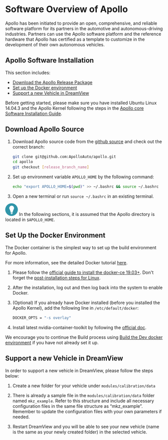 # Software Overview of Apollo

Apollo has been initiated to provide an open, comprehensive, and reliable software platform for its partners in the automotive and autonomous-driving industries. Partners can use the Apollo software platform and the reference hardware that Apollo has certified as a template to customize in the development of their own autonomous vehicles.

## Apollo Software Installation

This section includes:

- [Download the Apollo Release Package](#download-apollo-source)
- [Set up the Docker environment](#Set-up-the-Docker-environment)
- [Support a new Vehicle in DreamView](#Support-a-new-Vehicle-in-DreamView)

Before getting started, please make sure you have installed Ubuntu Linux 14.04.3 and the Apollo Kernel following the steps in the [Apollo core Software Installation Guide](https://github.com/ApolloAuto/apollo/blob/master/docs/quickstart/apollo_1_0_hardware_system_installation_guide.md#installing-the-software-for-the-ipc).

## Download Apollo Source

1. Download Apollo source code from the [github source](https://github.com/ApolloAuto/apollo/) and check out the correct branch:

    ```bash
    git clone git@github.com:ApolloAuto/apollo.git
    cd apollo
    git checkout [release_branch_name]
    ```

2. Set up environment variable `APOLLO_HOME` by the following command:

    ```bash
    echo "export APOLLO_HOME=$(pwd)" >> ~/.bashrc && source ~/.bashrc
    ```

3. Open a new terminal or run `source ~/.bashrc` in an existing terminal.

![tip](images/tip_icon.png) In the following sections, it is assumed that the Apollo directory is located in  `$APOLLO_HOME`.

## Set Up the Docker Environment

The Docker container is the simplest way to set up the build environment for Apollo.

For more information, see the detailed Docker tutorial [here](https://docs.docker.com/).

1. Please follow the [official guide to install the docker-ce 19.03+](https://docs.docker.com/install/linux/docker-ce/ubuntu). Don't forget the [post-installation steps for Linux](https://docs.docker.com/install/linux/linux-postinstall).

2. After the installation, log out and then log back into the system to enable Docker.

3. (Optional) If you already have Docker installed (before you installed the Apollo Kernel), add the following line in `/etc/default/docker`:

    ```bash
    DOCKER_OPTS = "-s overlay"
    ```

4. Install latest nvidia-container-toolkit by following the [official doc](https://github.com/NVIDIA/nvidia-docker).

We encourage you to continue the Build process using [Build the Dev docker environment](https://github.com/ApolloAuto/apollo/blob/master/docs/howto/how_to_build_and_release.md#build_release) if you have not already set it up.

## Support a new Vehicle in DreamView

In order to support a new vehicle in DreamView, please follow the steps below:

1. Create a new folder for your vehicle under `modules/calibration/data`

2. There is already a sample file in the `modules/calibration/data` folder named `mkz_example`. Refer to this structure and include all necessary configuration files in the same file structure as “mkz_example”. Remember to update the configuration files with your own parameters if needed.

3. Restart DreamView and you will be able to see your new vehicle (name is the same as your newly created folder) in the selected vehicle.
